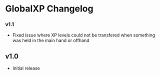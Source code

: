 # GlobalXP Changelog

### v1.1
- Fixed issue where XP levels could not be transfered when something was held in the main hand or offhand

## v1.0
- Initial release